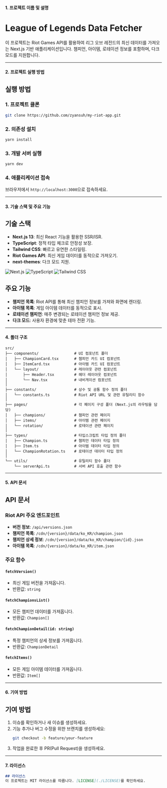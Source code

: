 #### **1. 프로젝트 이름 및 설명**


# League of Legends Data Fetcher

이 프로젝트는 Riot Games API를 활용하여 리그 오브 레전드의 최신 데이터를 가져오는 Next.js 기반 애플리케이션입니다. 
챔피언, 아이템, 로테이션 정보를 포함하며, 다크 모드를 지원합니다.


---

#### **2. 프로젝트 실행 방법**


## 실행 방법

### 1. 프로젝트 클론
```bash
git clone https://github.com/zyansuh/my-riot-app.git
```

### 2. 의존성 설치
```bash
yarn install
```

### 3. 개발 서버 실행
```bash
yarn dev
```

### 4. 애플리케이션 접속
브라우저에서 `http://localhost:3000`으로 접속하세요.

---

#### **3. 기술 스택 및 주요 기능**


## 기술 스택
- **Next.js 13**: 최신 React 기능을 활용한 SSR/ISR.
- **TypeScript**: 정적 타입 체크로 안정성 보장.
- **Tailwind CSS**: 빠르고 유연한 스타일링.
- **Riot Games API**: 최신 게임 데이터를 동적으로 가져오기.
- **next-themes**: 다크 모드 지원.

![Next.js](https://img.shields.io/badge/Next.js-000000?style=for-the-badge&logo=Next.js&logoColor=white)
![TypeScript](https://img.shields.io/badge/TypeScript-3178C6?style=for-the-badge&logo=TypeScript&logoColor=white)
![Tailwind CSS](https://img.shields.io/badge/Tailwind_CSS-06B6D4?style=for-the-badge&logo=TailwindCSS&logoColor=white)


## 주요 기능
- **챔피언 목록**: Riot API를 통해 최신 챔피언 정보를 가져와 화면에 렌더링.
- **아이템 목록**: 게임 아이템 데이터를 동적으로 표시.
- **로테이션 챔피언**: 매주 변경되는 로테이션 챔피언 정보 제공.
- **다크 모드**: 사용자 환경에 맞춘 테마 전환 기능.


---

#### **4. 폴더 구조**

```
src/
├── components/                # UI 컴포넌트 폴더
│   ├── ChampionCard.tsx       # 챔피언 카드 UI 컴포넌트
│   ├── ItemCard.tsx           # 아이템 카드 UI 컴포넌트
│   └── layout/                # 레이아웃 관련 컴포넌트
│       ├── Header.tsx         # 헤더 레이아웃 컴포넌트
│       └── Nav.tsx            # 내비게이션 컴포넌트
│
├── constants/                 # 상수 및 공통 함수 정의 폴더
│   └── constants.ts           # Riot API URL 및 관련 유틸리티 함수
│
├── pages/                     # 각 페이지 구성 폴더 (Next.js의 라우팅을 담당)
│   ├── champions/             # 챔피언 관련 페이지
│   ├── items/                 # 아이템 관련 페이지
│   └── rotation/              # 로테이션 관련 페이지
│
├── types/                     # 타입스크립트 타입 정의 폴더
│   ├── Champion.ts            # 챔피언 데이터 타입 정의
│   ├── Item.ts                # 아이템 데이터 타입 정의
│   └── ChampionRotation.ts    # 로테이션 데이터 타입 정의
│
└── utils/                     # 유틸리티 함수 폴더
    └── serverApi.ts           # 서버 API 호출 관련 함수

```

---

#### **5. API 문서**

## API 문서

### Riot API 주요 엔드포인트
- **버전 정보**: `/api/versions.json`
- **챔피언 목록**: `/cdn/{version}/data/ko_KR/champion.json`
- **챔피언 상세 정보**: `/cdn/{version}/data/ko_KR/champion/{id}.json`
- **아이템 목록**: `/cdn/{version}/data/ko_KR/item.json`

### 주요 함수
#### `fetchVersion()`
- 최신 게임 버전을 가져옵니다.
- 반환값: `string`

#### `fetchChampionsList()`
- 모든 챔피언 데이터를 가져옵니다.
- 반환값: `Champion[]`

#### `fetchChampionDetail(id: string)`
- 특정 챔피언의 상세 정보를 가져옵니다.
- 반환값: `ChampionDetail`

#### `fetchItems()`
- 모든 게임 아이템 데이터를 가져옵니다.
- 반환값: `Item[]`

---

#### **6. 기여 방법**


## 기여 방법
1. 이슈를 확인하거나 새 이슈를 생성하세요.
2. 기능 추가나 버그 수정을 위한 브랜치를 생성하세요:
   ```bash
   git checkout -b feature/your-feature
   ```
3. 작업을 완료한 후 PR(Pull Request)을 생성하세요.


------------------------------------------------------------------------------------------

#### **7. 라이선스**

```markdown
## 라이선스
이 프로젝트는 MIT 라이선스를 따릅니다. [LICENSE](./LICENSE)를 확인하세요.
```
